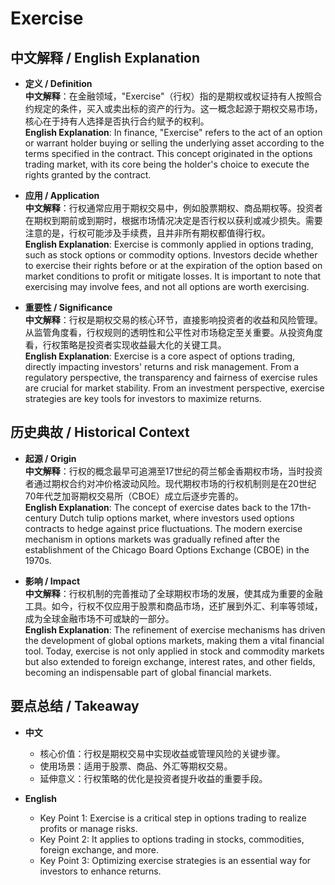 # Exercise

## 中文解释 / English Explanation

* **定义 / Definition**  
  **中文解释**：在金融领域，"Exercise"（行权）指的是期权或权证持有人按照合约规定的条件，买入或卖出标的资产的行为。这一概念起源于期权交易市场，核心在于持有人选择是否执行合约赋予的权利。  
  **English Explanation**: In finance, "Exercise" refers to the act of an option or warrant holder buying or selling the underlying asset according to the terms specified in the contract. This concept originated in the options trading market, with its core being the holder's choice to execute the rights granted by the contract.

* **应用 / Application**  
  **中文解释**：行权通常应用于期权交易中，例如股票期权、商品期权等。投资者在期权到期前或到期时，根据市场情况决定是否行权以获利或减少损失。需要注意的是，行权可能涉及手续费，且并非所有期权都值得行权。  
  **English Explanation**: Exercise is commonly applied in options trading, such as stock options or commodity options. Investors decide whether to exercise their rights before or at the expiration of the option based on market conditions to profit or mitigate losses. It is important to note that exercising may involve fees, and not all options are worth exercising.

* **重要性 / Significance**  
  **中文解释**：行权是期权交易的核心环节，直接影响投资者的收益和风险管理。从监管角度看，行权规则的透明性和公平性对市场稳定至关重要。从投资角度看，行权策略是投资者实现收益最大化的关键工具。  
  **English Explanation**: Exercise is a core aspect of options trading, directly impacting investors' returns and risk management. From a regulatory perspective, the transparency and fairness of exercise rules are crucial for market stability. From an investment perspective, exercise strategies are key tools for investors to maximize returns.

## 历史典故 / Historical Context

* **起源 / Origin**  
  **中文解释**：行权的概念最早可追溯至17世纪的荷兰郁金香期权市场，当时投资者通过期权合约对冲价格波动风险。现代期权市场的行权机制则是在20世纪70年代芝加哥期权交易所（CBOE）成立后逐步完善的。  
  **English Explanation**: The concept of exercise dates back to the 17th-century Dutch tulip options market, where investors used options contracts to hedge against price fluctuations. The modern exercise mechanism in options markets was gradually refined after the establishment of the Chicago Board Options Exchange (CBOE) in the 1970s.

* **影响 / Impact**  
  **中文解释**：行权机制的完善推动了全球期权市场的发展，使其成为重要的金融工具。如今，行权不仅应用于股票和商品市场，还扩展到外汇、利率等领域，成为全球金融市场不可或缺的一部分。  
  **English Explanation**: The refinement of exercise mechanisms has driven the development of global options markets, making them a vital financial tool. Today, exercise is not only applied in stock and commodity markets but also extended to foreign exchange, interest rates, and other fields, becoming an indispensable part of global financial markets.

## 要点总结 / Takeaway

* **中文**  
  - 核心价值：行权是期权交易中实现收益或管理风险的关键步骤。  
  - 使用场景：适用于股票、商品、外汇等期权交易。  
  - 延伸意义：行权策略的优化是投资者提升收益的重要手段。  

* **English**  
  - Key Point 1: Exercise is a critical step in options trading to realize profits or manage risks.  
  - Key Point 2: It applies to options trading in stocks, commodities, foreign exchange, and more.  
  - Key Point 3: Optimizing exercise strategies is an essential way for investors to enhance returns.